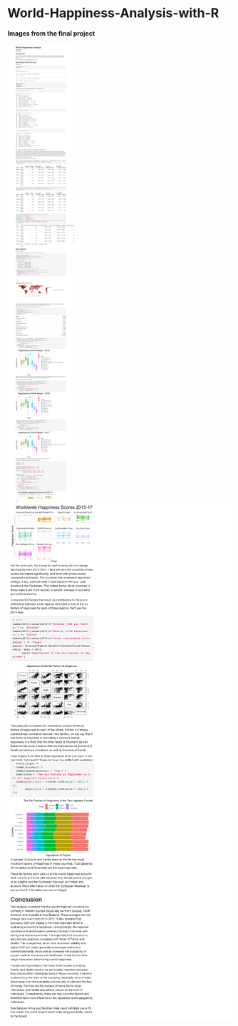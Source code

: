 # World-Happiness-Analysis-with-R

#### Images from the final project
![final_project_1.png](images/final_project_1.png)
![final_project_2.png](images/final_project_2.png)
![final_project_3.png](images/final_project_3.png)
